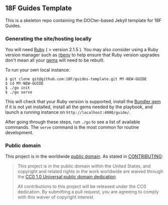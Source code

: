 ## 18F Guides Template

This is a skeleton repo containing the DOCter-based Jekyll template for 18F
Guides.

### Generating the site/hosting locally

You will need [Ruby](https://www.ruby-lang.org) ( > version 2.1.5 ). You may
also consider using a Ruby version manager such as
[rbenv](https://github.com/sstephenson/rbenv) to help ensure that Ruby version
upgrades don't mean all your [gems](https://rubygems.org/) will need to be
rebuilt.

To run your own local instance:

```
$ git clone git@github.com:18F/guides-template.git MY-NEW-GUIDE
$ cd MY-NEW-GUIDE
$ ./go init
$ ./go serve
```

This will check that your Ruby version is supported, install the [Bundler
gem](http://bundler.io/) if it is not yet installed, install all the gems
needed by the playbook, and launch a running instance on
`http://localhost:4000/guide/`.

After going through these steps, run `./go` to see a list of available
commands. The `serve` command is the most common for routine development.

### Public domain

This project is in the worldwide [public domain](LICENSE.md). As stated in [CONTRIBUTING](CONTRIBUTING.md):

> This project is in the public domain within the United States, and copyright and related rights in the work worldwide are waived through the [CC0 1.0 Universal public domain dedication](https://creativecommons.org/publicdomain/zero/1.0/).
>
> All contributions to this project will be released under the CC0
>dedication. By submitting a pull request, you are agreeing to comply
>with this waiver of copyright interest.
